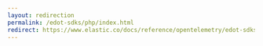 ```yaml
---
layout: redirection
permalink: /edot-sdks/php/index.html
redirect: https://www.elastic.co/docs/reference/opentelemetry/edot-sdks/php/index.html
---
```

